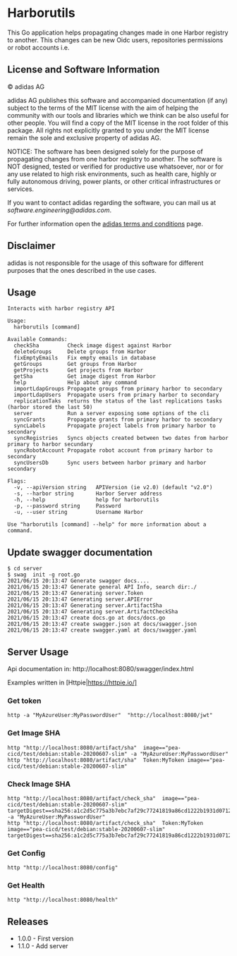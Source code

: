 # Harborutils

This Go application helps propagating changes made in one Harbor registry to another. This changes can be new Oidc users, repositories permissions or robot accounts i.e. 

## License and Software Information
 
© adidas AG
 
adidas AG publishes this software and accompanied documentation (if any) subject to the terms of the MIT license with the aim of helping the community with our tools and libraries which we think can be also useful for other people. You will find a copy of the MIT license in the root folder of this package. All rights not explicitly granted to you under the MIT license remain the sole and exclusive property of adidas AG.
 
NOTICE: The software has been designed solely for the purpose of propagating changes from one harbor registry to another. The software is NOT designed, tested or verified for productive use whatsoever, nor or for any use related to high risk environments, such as health care, highly or fully autonomous driving, power plants, or other critical infrastructures or services.
 
If you want to contact adidas regarding the software, you can mail us at _software.engineering@adidas.com_.
 
For further information open the [adidas terms and conditions](https://github.com/adidas/adidas-contribution-guidelines/wiki/Terms-and-conditions) page.

Disclaimer
----------

adidas is not responsible for the usage of this software for different purposes that the ones described in the use cases.

Usage
-----

```
Interacts with harbor registry API

Usage:
  harborutils [command]

Available Commands:
  checkSha         Check image digest against Harbor
  deleteGroups     Delete groups from Harbor
  fixEmptyEmails   Fix empty emails in database
  getGroups        Get groups from Harbor
  getProjects      Get projects from Harbor
  getSha           Get image digest from Harbor
  help             Help about any command
  importLdapGroups Propagate groups from primary harbor to secondary
  importLdapUsers  Propagate users from primary harbor to secondary
  replicationTaks  returns the status of the last replications tasks (harbor stored the last 50)
  server           Run a server exposing some options of the cli
  syncGrants       Propagate grants from primary harbor to secondary
  syncLabels       Propagate project labels from primary harbor to secondary
  syncRegistries   Syncs objects created between two dates from harbor primary to harbor secundary
  syncRobotAccount Propagate robot account from primary harbor to secondary
  syncUsersDb      Sync users between harbor primary and harbor secondary

Flags:
  -v, --apiVersion string   APIVersion (ie v2.0) (default "v2.0")
  -s, --harbor string       Harbor Server address
  -h, --help                help for harborutils
  -p, --password string     Password
  -u, --user string         Username Harbor

Use "harborutils [command] --help" for more information about a command.
```

Update swagger documentation
----------------------------
```
$ cd server
$ swag  init -g root.go 
2021/06/15 20:13:47 Generate swagger docs....
2021/06/15 20:13:47 Generate general API Info, search dir:./
2021/06/15 20:13:47 Generating server.Token
2021/06/15 20:13:47 Generating server.APIError
2021/06/15 20:13:47 Generating server.ArtifactSha
2021/06/15 20:13:47 Generating server.ArtifactCheckSha
2021/06/15 20:13:47 create docs.go at docs/docs.go
2021/06/15 20:13:47 create swagger.json at docs/swagger.json
2021/06/15 20:13:47 create swagger.yaml at docs/swagger.yaml
```

Server Usage
------------
Api documentation in: http://localhost:8080/swagger/index.html

Examples written in [Httpie|https://httpie.io/]
### Get token

```
http -a "MyAzureUser:MyPasswordUser"  "http://localhost:8080/jwt"
```
### Get Image SHA

```
http "http://localhost:8080/artifact/sha"  image=="pea-cicd/test/debian:stable-20200607-slim" -a "MyAzureUser:MyPasswordUser"
http "http://localhost:8080/artifact/sha"  Token:MyToken image=="pea-cicd/test/debian:stable-20200607-slim"
```

### Check Image SHA

```
http "http://localhost:8080/artifact/check_sha"  image=="pea-cicd/test/debian:stable-20200607-slim" targetDigest==sha256:a1c2d5c775a3b7ebc7af29c77241819a86cd1222b1931d0712afdcd69c7dcbd5 -a "MyAzureUser:MyPasswordUser"
http "http://localhost:8080/artifact/check_sha"  Token:MyToken image=="pea-cicd/test/debian:stable-20200607-slim" targetDigest==sha256:a1c2d5c775a3b7ebc7af29c77241819a86cd1222b1931d0712afdcd69c7dcbd5
```


### Get Config

```
http "http://localhost:8080/config"
```

### Get Health

```
http "http://localhost:8080/health"
```


Releases
--------

* 1.0.0 - First version
* 1.1.0 - Add server
